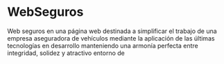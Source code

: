 # WebSeguros

Web seguros en una página web destinada a simplificar el trabajo de una empresa aseguradora de vehículos mediante la aplicación de las últimas tecnologías en desarrollo manteniendo una armonía perfecta entre integridad, solidez y atractivo entorno de
